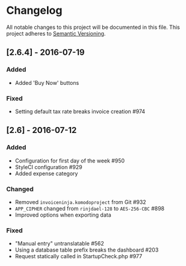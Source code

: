 # Changelog
All notable changes to this project will be documented in this file.
This project adheres to [Semantic Versioning](http://semver.org/).

## [2.6.4] - 2016-07-19

### Added
- Added 'Buy Now' buttons

### Fixed
- Setting default tax rate breaks invoice creation #974


## [2.6] - 2016-07-12

### Added
- Configuration for first day of the week #950
- StyleCI configuration #929
- Added expense category

### Changed
- Removed `invoiceninja.komodoproject` from Git #932
- `APP_CIPHER` changed from `rinjdael-128` to `AES-256-CBC` #898
- Improved options when exporting data

### Fixed
- "Manual entry" untranslatable #562
- Using a database table prefix breaks the dashboard #203
- Request statically called in StartupCheck.php #977
